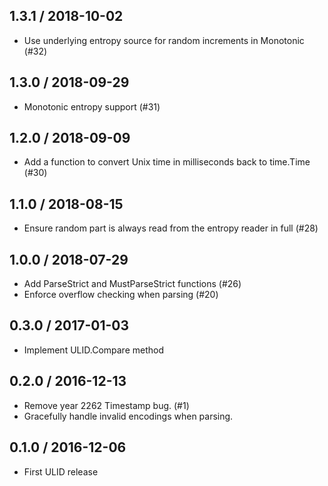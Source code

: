 ## 1.3.1 / 2018-10-02

* Use underlying entropy source for random increments in Monotonic (#32)

## 1.3.0 / 2018-09-29

* Monotonic entropy support (#31)

## 1.2.0 / 2018-09-09

* Add a function to convert Unix time in milliseconds back to time.Time (#30)

## 1.1.0 / 2018-08-15

* Ensure random part is always read from the entropy reader in full (#28)

## 1.0.0 / 2018-07-29

* Add ParseStrict and MustParseStrict functions (#26)
* Enforce overflow checking when parsing (#20)

## 0.3.0 / 2017-01-03

* Implement ULID.Compare method

## 0.2.0 / 2016-12-13

* Remove year 2262 Timestamp bug. (#1)
* Gracefully handle invalid encodings when parsing.

## 0.1.0 / 2016-12-06

* First ULID release

